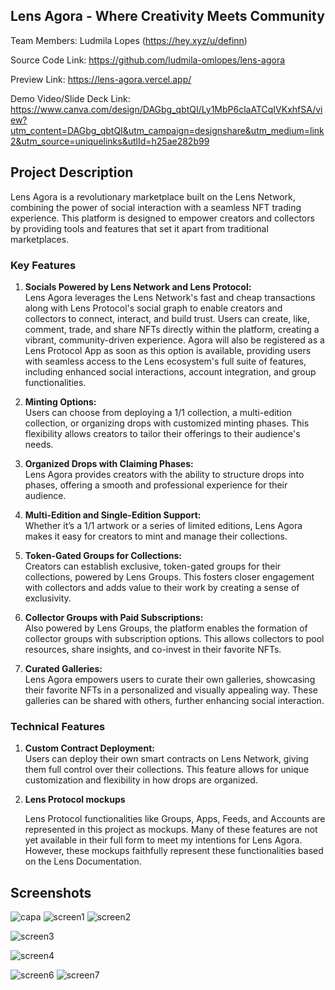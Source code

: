 ## Lens Agora - Where Creativity Meets Community

Team Members: Ludmila Lopes (https://hey.xyz/u/definn)

Source Code Link: https://github.com/ludmila-omlopes/lens-agora

Preview Link: https://lens-agora.vercel.app/

Demo Video/Slide Deck Link: https://www.canva.com/design/DAGbg_qbtQI/Ly1MbP6claATCqIVKxhfSA/view?utm_content=DAGbg_qbtQI&utm_campaign=designshare&utm_medium=link2&utm_source=uniquelinks&utlId=h25ae282b99

## Project Description
Lens Agora is a revolutionary marketplace built on the Lens Network, combining the power of social interaction with a seamless NFT trading experience. This platform is designed to empower creators and collectors by providing tools and features that set it apart from traditional marketplaces.

### Key Features
1.  **Socials Powered by Lens Network and Lens Protocol:**  
    Lens Agora leverages the Lens Network's fast and cheap transactions along with Lens Protocol's social graph to enable creators and collectors to connect, interact, and build trust. Users can create, like, comment, trade, and share NFTs directly within the platform, creating a vibrant, community-driven experience. Agora will also be registered as a Lens Protocol App as soon as this option is available, providing users with seamless access to the Lens ecosystem's full suite of features, including enhanced social interactions, account integration, and group functionalities.
    
2.  **Minting Options:**  
    Users can choose from deploying a 1/1 collection, a multi-edition collection, or organizing drops with customized minting phases. This flexibility allows creators to tailor their offerings to their audience's needs.
    
3.  **Organized Drops with Claiming Phases:**  
    Lens Agora provides creators with the ability to structure drops into phases, offering a smooth and professional experience for their audience.
    
4.  **Multi-Edition and Single-Edition Support:**  
    Whether it’s a 1/1 artwork or a series of limited editions, Lens Agora makes it easy for creators to mint and manage their collections.
    
5.  **Token-Gated Groups for Collections:**  
    Creators can establish exclusive, token-gated groups for their collections, powered by Lens Groups. This fosters closer engagement with collectors and adds value to their work by creating a sense of exclusivity.
    
6.  **Collector Groups with Paid Subscriptions:**  
    Also powered by Lens Groups, the platform enables the formation of collector groups with subscription options. This allows collectors to pool resources, share insights, and co-invest in their favorite NFTs.
    
7.  **Curated Galleries:**  
    Lens Agora empowers users to curate their own galleries, showcasing their favorite NFTs in a personalized and visually appealing way. These galleries can be shared with others, further enhancing social interaction.

### **Technical Features**

1.  **Custom Contract Deployment:**  
    Users can deploy their own smart contracts on Lens Network, giving them full control over their collections. This feature allows for unique customization and flexibility in how drops are organized.
    
2.  **Lens Protocol mockups**
    
    Lens Protocol functionalities like Groups, Apps, Feeds, and Accounts are represented in this project as mockups. Many of these features are not yet available in their full form to meet my intentions for Lens Agora. However, these mockups faithfully represent these functionalities based on the Lens Documentation.

## Screenshots

![capa](https://github.com/user-attachments/assets/aae899c1-f87d-44c3-9bc6-38a646ac3d28)
![screen1](https://github.com/user-attachments/assets/b20164eb-0c67-4770-95e9-34de4ea01281)
![screen2](https://github.com/user-attachments/assets/08072270-c2a7-4960-956b-9c4390f74833)

![screen3](https://github.com/user-attachments/assets/aa5f500f-2cc8-4342-9de1-7c088c5a2b8c)

![screen4](https://github.com/user-attachments/assets/5ca366aa-b3e9-4e26-bec2-62668f57ba49)

![screen6](https://github.com/user-attachments/assets/06a0ff1c-7f44-4cbe-80a4-c0cf6144de43)
![screen7](https://github.com/user-attachments/assets/d30d220a-ca7b-41d5-9e6c-0431b26bc467)

